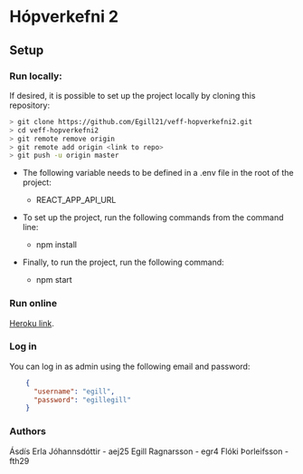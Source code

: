 # Hópverkefni 2

## Setup

### Run locally:

If desired, it is possible to set up the project locally by cloning this repository:

```bash
> git clone https://github.com/Egill21/veff-hopverkefni2.git
> cd veff-hopverkefni2
> git remote remove origin
> git remote add origin <link to repo>
> git push -u origin master
```

* The following variable needs to be defined in a .env file in the root of the project:
    * REACT_APP_API_URL

* To set up the project, run the following commands from the command line:
    * npm install

* Finally, to run the project, run the following command:
    * npm start

### Run online

[Heroku link](https://vef-hopverkefni-1.herokuapp.com/).


### Log in

You can log in as admin using the following email and password:
```json
    {
      "username": "egill",
      "password": "egillegill"
    }
```

### Authors
Ásdís Erla Jóhannsdóttir - aej25
Egill Ragnarsson - egr4
Flóki Þorleifsson - fth29